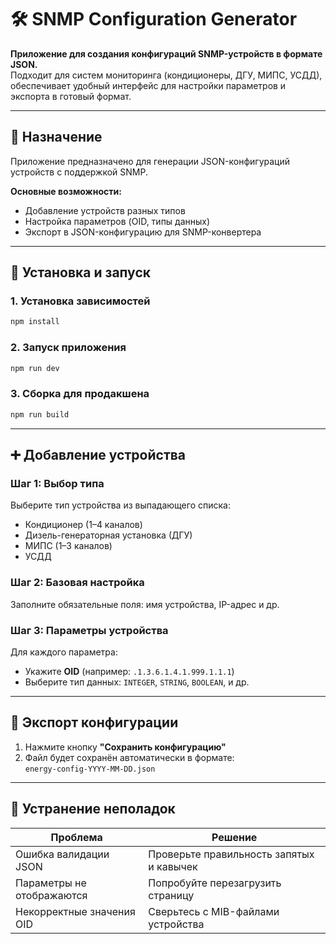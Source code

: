 # 🛠 SNMP Configuration Generator

**Приложение для создания конфигураций SNMP-устройств в формате JSON.**  
Подходит для систем мониторинга (кондиционеры, ДГУ, МИПС, УСДД), обеспечивает удобный интерфейс для настройки параметров и экспорта в готовый формат.

---

## 📌 Назначение

Приложение предназначено для генерации JSON-конфигураций устройств с поддержкой SNMP.

**Основные возможности:**

- Добавление устройств разных типов
- Настройка параметров (OID, типы данных)
- Экспорт в JSON-конфигурацию для SNMP-конвертера

---

## 🧱 Установка и запуск

### 1. Установка зависимостей

```bash
npm install
```

### 2. Запуск приложения

```bash
npm run dev
```

### 3. Сборка для продакшена

```bash
npm run build
```

---

## ➕ Добавление устройства

### Шаг 1: Выбор типа

Выберите тип устройства из выпадающего списка:

- Кондиционер (1–4 каналов)
- Дизель-генераторная установка (ДГУ)
- МИПС (1–3 каналов)
- УСДД

### Шаг 2: Базовая настройка

Заполните обязательные поля: имя устройства, IP-адрес и др.

### Шаг 3: Параметры устройства

Для каждого параметра:

- Укажите **OID** (например: `.1.3.6.1.4.1.999.1.1.1`)
- Выберите тип данных: `INTEGER`, `STRING`, `BOOLEAN`, и др.

---

## 💾 Экспорт конфигурации

1. Нажмите кнопку **"Сохранить конфигурацию"**
2. Файл будет сохранён автоматически в формате:  
   `energy-config-YYYY-MM-DD.json`

---

## 🧩 Устранение неполадок

| Проблема                     | Решение                                       |
|------------------------------|-----------------------------------------------|
| Ошибка валидации JSON       | Проверьте правильность запятых и кавычек      |
| Параметры не отображаются   | Попробуйте перезагрузить страницу             |
| Некорректные значения OID   | Сверьтесь с MIB-файлами устройства            |

